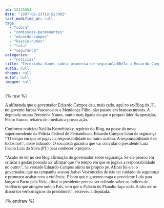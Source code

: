 ```yaml
---
id: 12376653
date: "2007-02-23T18:52:00Z"
last_modified_at: null
tags:
  - "cobra"
  - "comissoes-permanentes"
  - "eduardo-campos"
  - "kassio-nunes"
  - "lula"
  - "seguranca"
categories:
  - "noticias"
title: "Terezinha Nunes cobra promessa de seguran\u00e7a a Eduardo Campos e diz que Lula \u00e9 omisso na \u00e1rea"
sutia: null
chapeu: null
autor: null
imagem: null
---
```

{% raw %}
<p><P><FONT face=Verdana>A alfinetada que o governador Eduardo Campos deu, mais cedo, aqui no ex-Blog do JC, no governo Jarbas Vasconcelos e Mendonça Filho, não passou em brancas nuvens. A deputada tucana Terezinha Nunes, muito mais ligada do que o próprio líder da oposição, Pedro Eurico, rebateu de imediato a provocação.</FONT></P></p>
<p><P><FONT face=Verdana>Conforme noticiou Natália Kozmhinsky, repórter do Blog, na posse do novo superintendente da Polícia Federal de Pernambuco, Eduardo Campos falou de segurança. \"O tempo em que se jogava a responsabilidade no outro acabou. A responsabilidade é de todos nós\", disse Eduardo. O socialista garantiu que vai convidar o presidente Luiz Inácio Lula da Silva (PT) para conhecer o projeto. </FONT></P></p>
<p><P><FONT face=Verdana>“Acabo de ler no seu blog afirmação do governador sobre segurança. Se ele pensou em criticar a gestão possada ao&nbsp; afirmar que \"o tempo em que se jogava a responsabilidade no outro\", na verdade Eduardo Campos atirou no próprio pé. Afinal foi ele, o governador, que na campanha acusou Jarbas Vasconcelos de não ter cuidado da segurança e prometeu acabar com a violência. É bom que o governo traga o presidente Lula para lançar o Pacto pela Vida, afinal o presidente precisa ser cobrado sobre os índices de violência que atingem todo o País, sem que o Palácio do Planalto faça nada. A não ser os discursos verborrágicos do presidente\", escreveu a deputada.</FONT></P> </p>
{% endraw %}